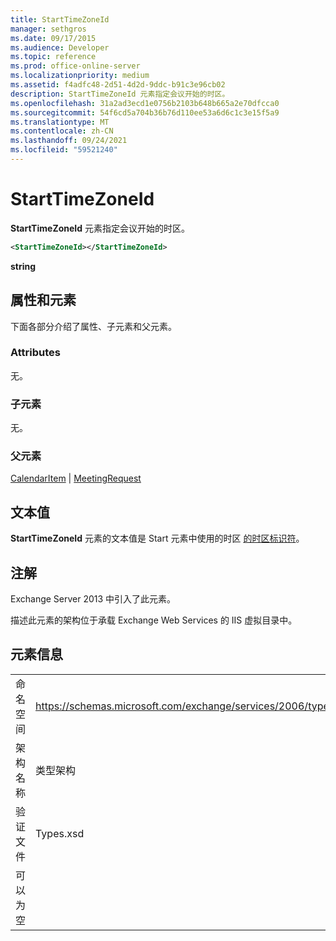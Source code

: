 ```yaml
---
title: StartTimeZoneId
manager: sethgros
ms.date: 09/17/2015
ms.audience: Developer
ms.topic: reference
ms.prod: office-online-server
ms.localizationpriority: medium
ms.assetid: f4adfc48-2d51-4d2d-9ddc-b91c3e96cb02
description: StartTimeZoneId 元素指定会议开始的时区。
ms.openlocfilehash: 31a2ad3ecd1e0756b2103b648b665a2e70dfcca0
ms.sourcegitcommit: 54f6cd5a704b36b76d110ee53a6d6c1c3e15f5a9
ms.translationtype: MT
ms.contentlocale: zh-CN
ms.lasthandoff: 09/24/2021
ms.locfileid: "59521240"
---
```

# <a name="starttimezoneid"></a>StartTimeZoneId

**StartTimeZoneId** 元素指定会议开始的时区。 
  
```XML
<StartTimeZoneId></StartTimeZoneId>
```

**string**

## <a name="attributes-and-elements"></a>属性和元素

下面各部分介绍了属性、子元素和父元素。
  
### <a name="attributes"></a>Attributes

无。
  
### <a name="child-elements"></a>子元素

无。
  
### <a name="parent-elements"></a>父元素

[CalendarItem](calendaritem.md)  | [MeetingRequest](meetingrequest.md)
  
## <a name="text-value"></a>文本值

**StartTimeZoneId** 元素的文本值是 Start 元素中使用的时区 [的时区标识符](start.md)。 
  
## <a name="remarks"></a>注解

Exchange Server 2013 中引入了此元素。
  
描述此元素的架构位于承载 Exchange Web Services 的 IIS 虚拟目录中。
  
## <a name="element-information"></a>元素信息

|||
|:-----|:-----|
|命名空间  <br/> |https://schemas.microsoft.com/exchange/services/2006/types  <br/> |
|架构名称  <br/> |类型架构  <br/> |
|验证文件  <br/> |Types.xsd  <br/> |
|可以为空  <br/> ||
   

